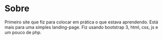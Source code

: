 # Sobre
Primeiro site que fiz para colocar em prática o que estava aprendendo. Está mais para uma simples landing-page. Fiz usando bootstrap 3, html, css, js e um pouco de php.
